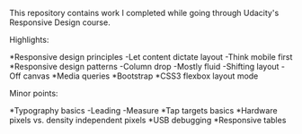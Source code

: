 This repository contains work I completed while going through Udacity's Responsive Design course.

Highlights:

  *Responsive design principles
    -Let content dictate layout
    -Think mobile first
  *Responsive design patterns
    -Column drop
    -Mostly fluid
    -Shifting layout
    -Off canvas
  *Media queries
  *Bootstrap
  *CSS3 flexbox layout mode

Minor points:

  *Typography basics
    -Leading
    -Measure
  *Tap targets basics
  *Hardware pixels vs. density independent pixels
  *USB debugging
  *Responsive tables
